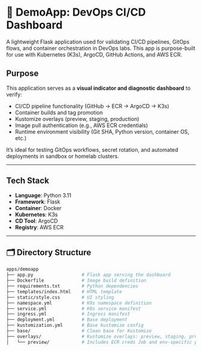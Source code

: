 # 🚀 DemoApp: DevOps CI/CD Dashboard

A lightweight Flask application used for validating CI/CD pipelines, GitOps flows, and container orchestration in DevOps labs. This app is purpose-built for use with Kubernetes (K3s), ArgoCD, GitHub Actions, and AWS ECR.

## Purpose

This application serves as a **visual indicator and diagnostic dashboard** to verify:

- CI/CD pipeline functionality (GitHub → ECR → ArgoCD → K3s)
- Container builds and tag promotion
- Kustomize overlays (preview, staging, production)
- Image pull authentication (e.g., AWS ECR credentials)
- Runtime environment visibility (Git SHA, Python version, container OS, etc.)

It’s ideal for testing GitOps workflows, secret rotation, and automated deployments in sandbox or homelab clusters.

---

## Tech Stack

- **Language**: Python 3.11
- **Framework**: Flask
- **Container**: Docker
- **Kubernetes**: K3s
- **CD Tool**: ArgoCD
- **Registry**: AWS ECR

---

## 🗂 Directory Structure

```bash
apps/demoapp
├── app.py                  # Flask app serving the dashboard
├── Dockerfile              # Image build definition
├── requirements.txt        # Python dependencies
├── templates/index.html    # HTML template
├── static/style.css        # UI styling
├── namespace.yml           # K8s namespace definition
├── service.yml             # K8s service manifest
├── ingress.yml             # Ingress manifest
├── deployment.yml          # Base deployment
├── kustomization.yml       # Base kustomize config
├── base/                   # Clean base for Kustomize
├── overlays/               # Kustomize overlays: preview, staging, production
│   └── preview/            # Includes ECR creds Job and env-specific patches
